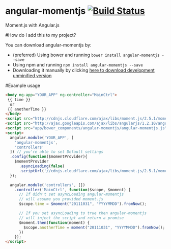 # angular-momentjs [![Build Status](https://travis-ci.org/gdi2290/angular-momentjs.png?branch=master)](https://travis-ci.org/gdi2290/angular-momentjs)

Moment.js with Angular.js

#How do I add this to my project?

You can download angular-momentjs by:

* (preferred) Using bower and running `bower install angular-momentjs --save`
* Using npm and running `npm install angular-momentjs --save`
* Downloading it manually by clicking [here to download development unminified version](https://raw.github.com/gdi2290/angular-momentjs/master/angular-momentjs.js)

#Example usage

````html
<body ng-app="YOUR_APP" ng-controller="MainCtrl">
 {{ time }}
  or
 {{ anotherTime }}
</body>
<script src="http://cdnjs.cloudflare.com/ajax/libs/moment.js/2.5.1/moment.min.js"></script>
<script src="http://ajax.googleapis.com/ajax/libs/angularjs/1.2.10/angular.min.js"></script>
<script src="app/bower_components/angular-momentjs/angular-momentjs.js"></script>
<script>
  angular.module('YOUR_APP', [
    'angular-momentjs',
    'controllers'
  ]) // you're able to set Default settings
  .config(function($momentProvider){
    $momentProvider
      .asyncLoading(false)
      .scriptUrl('//cdnjs.cloudflare.com/ajax/libs/moment.js/2.5.1/moment.min.js');
  });

  angular.module('controllers', [])
    .controller('MainCtrl', function($scope, $moment) {
      // If didn't set asyncLoading angular-momentjs
      // will assume you provided moment.js
      $scope.time = $moment("20111031", "YYYYMMDD").fromNow();

      // If you set asyncLoading to true then angular-momentjs
      // will inject the script and return a promise
      $moment.then(function(moment) {
        $scope.anotherTime = moment("20111031", "YYYYMMDD").fromNow();
      })
    });
</script>

````
